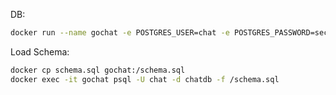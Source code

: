 DB:
```bash
docker run --name gochat -e POSTGRES_USER=chat -e POSTGRES_PASSWORD=secret -e POSTGRES_DB=chatdb -p 5432:5432 -d postgres
```

Load Schema:
```bash
docker cp schema.sql gochat:/schema.sql
docker exec -it gochat psql -U chat -d chatdb -f /schema.sql
```